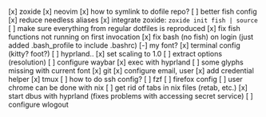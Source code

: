 [x] zoxide
[x] neovim
  [x] how to symlink to dofile repo?
[ ] better fish config
  [x] reduce needless aliases
  [x] integrate zoxide: `zoxide init fish | source`
  [ ] make sure everything from regular dotfiles is reproduced
  [x] fix fish functions not running on first invocation
  [x] fix bash (no fish) on login (just added .bash_profile to include .bashrc)
[-] my font?
[x] terminal config (kitty? foot?)
[ ] hyprland..
  [x] set scaling to 1.0
  [ ] extract options (resolution)
  [ ] configure waybar
    [x] exec with hyprland
    [ ] some glyphs missing with current font
[x] git
  [x] configure email, user
  [x] add credential helper
[x] tmux
[ ] how to do ssh config?
[ ] fzf
[ ] firefox config
  [ ] user chrome can be done with nix
[ ] get rid of tabs in nix files (retab, etc.)
[x] start dbus with hyprland (fixes problems with accessing secret service)
[ ] configure wlogout

